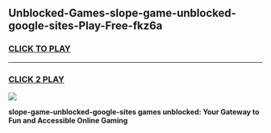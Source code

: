 
## Unblocked-Games-slope-game-unblocked-google-sites-Play-Free-fkz6a
<h3>
<a href="https://premium76.site?title=slope-game-unblocked-google-sites&ref=10A">CLICK TO PLAY</a></h3>
<hr>

<h3>
<a href="https://premium76.site?title=slope-game-unblocked-google-sites&ref=10A">CLICK 2 PLAY</a>
  
</h3>

<a href="https://premium76.site?title=slope-game-unblocked-google-sites&ref=10A"><img src="https://clearcache.store/games.png"></a>


**slope-game-unblocked-google-sites games unblocked: Your Gateway to Fun and Accessible Online Gaming**
